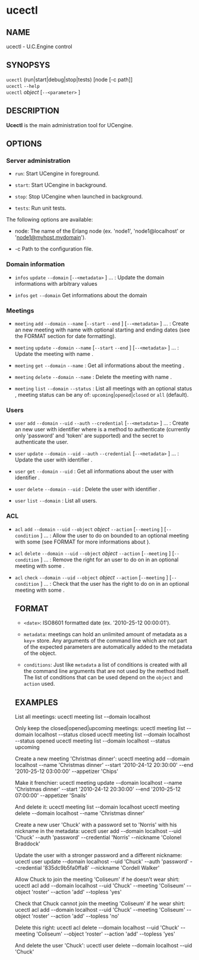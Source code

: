# ucectl

## NAME
ucectl - U.C.Engine control

## SYNOPSYS

`ucectl` (run|start|debug|stop|tests) [node [-c path]] <br />
`ucectl` `--help` <br />
`ucectl` *object* <action> [`--<parameter>` <value>] <br />

## DESCRIPTION

**Ucectl** is the main administration tool for UCengine.

## OPTIONS

### Server administration

  * `run`:
    Start UCengine in foreground.

  * `start`:
    Start UCengine in background.

  * `stop`:
    Stop UCengine when launched in background.

  * `tests`:
    Run unit tests.

The following options are available:

  * node:
    The name of the Erlang node (ex. 'node1', 'node1@localhost' or 'node1@myhost.mydomain').

  * -c <path>
    Path to the configuration file.

### Domain information

  * `infos` `update` `--domain` <domain>  [`--<metadata>` <value>] ... :
    Update the domain <domain> informations with arbitrary values

  * `infos` `get` `--domain` <domain>
    Get informations about the domain <domain>

### Meetings

  * `meeting` `add` `--domain` <domain> `--name` <name> [`--start` <date> `--end` <date>] [`--<metadata>` <value>] ... :
    Create an new meeting with name <name> with optional starting and ending dates (see the FORMAT section for date formatting).

  * `meeting` `update` `--domain` <domain> `--name` <name> [`--start` <date> `--end` <date>] [`--<metadata>` <value>] ... :
    Update the meeting with name <name>.

  * `meeting` `get` `--domain` <domain> `--name` <name>:
    Get all informations about the meeting <name>.

  * `meeting` `delete` `--domain` <domain> `--name` <name>:
    Delete the meeting with name <name>.

  * `meeting` `list` `--domain` <domain> `--status` <status>:
    List all meetings with an optional status <status>, meeting status can be any of: `upcoming`|`opened`|`closed` or `all` (default).

### Users

  * `user` `add` `--domain` <domain> `--uid` <uid> `--auth` <auth> `--credential` <credential> [`--<metadata>` <value>] ... :
    Create an new user with identifier <uid> where <auth> is a method to authenticate (currently only 'password' and 'token' are supported) and <credential> the secret to authenticate the user.

  * `user` `update` `--domain` <domain> `--uid` <uid> `--auth` <auth> `--credential` <credential> [`--<metadata>` <value>] ... :
    Update the user with identifier <uid>.

  * `user` `get` `--domain` <domain> `--uid` <uid>:
    Get all informations about the user with identifier <uid>.

  * `user` `delete` `--domain` <domain> `--uid` <uid>:
    Delete the user with identifier <uid>.

  * `user` `list` `--domain` <domain>:
    List all users.

### ACL

  * `acl` `add` `--domain` <domain> `--uid` <uid> `--object` *object* `--action` <action> [`--meeting` <meeting>] [`--condition` <value>] ... :
    Allow the user <uid> to do <action> on <object> bounded to an optional meeting <meeting> with some <conditions> (see FORMAT for more informations about <conditions>).

  * `acl` `delete` `--domain` <domain> `--uid` <uid> `--object` *object* `--action` <action> [`--meeting` <meeting>] [`--condition` <value>] ... :
    Remove the right for an user <uid> to do <action> on <object> in an optional meeting <meeting> with some <conditions>.

  * `acl` `check` `--domain` <domain> `--uid` <uid> `--object` *object* `--action` <action> [`--meeting` <meeting>] [`--condition` <value>] ... :
    Check that the user <uid> has the right to do <action> on <object> in an optional meeting <meeting> with some <conditions>.

## FORMAT

  - `<date>`:
    ISO8601 formatted date (ex. '2010-25-12 00:00:01').

  - `metadata`:
    meetings can hold an unlimited amount of metadata as a `key`=<value> store. Any arguments of the command line which are not part of the expected parameters are automatically added to the metadata of the object.

  - `conditions`:
    Just like `metadata` a list of conditions is created with all the command line arguments that are not used by the method itself. The list of conditions that can be used depend on the `object` and `action` used.

## EXAMPLES

List all meetings:
	ucectl meeting list --domain localhost

Only keep the closed|opened|upcoming meetings:
	ucectl meeting list --domain localhost --status closed
	ucectl meeting list --domain localhost --status opened
	ucectl meeting list --domain localhost --status upcoming

Create a new meeting 'Christmas dinner':
	ucectl meeting add --domain localhost --name 'Christmas dinner' --start '2010-24-12 20:30:00'
                --end '2010-25-12 03:00:00' --appetizer 'Chips'

Make it frenchier:
	ucectl meeting update --domain localhost --name 'Christmas dinner' --start '2010-24-12 20:30:00'
                --end '2010-25-12 07:00:00' --appetizer 'Snails'

And delete it:
ucectl meeting list --domain localhost	ucectl meeting delete --domain localhost --name 'Christmas dinner'

Create a new user 'Chuck' with a password set to 'Norris' with his nickname in the metadata:
	ucectl user add --domain localhost --uid 'Chuck' --auth 'password' --credential 'Norris'
		--nickname 'Colonel Braddock'

Update the user with a stronger password and a different nickname:
	ucectl user update --domain localhost --uid 'Chuck' --auth 'password' --credential '835dc9b5fa0ffa8'
		--nickname 'Cordell Walker'

Allow Chuck to join the meeting 'Coliseum' if he doesn't wear shirt:
	ucectl acl add --domain localhost --uid 'Chuck' --meeting 'Coliseum' --object 'roster'
		--action 'add' --topless 'yes'

Check that Chuck cannot join the meeting 'Coliseum' if he wear shirt:
	ucectl acl add --domain localhost --uid 'Chuck' --meeting 'Coliseum' --object 'roster'
		--action 'add' --topless 'no'

Delete this right:
	ucectl acl delete --domain localhost --uid 'Chuck' --meeting 'Coliseum' --object 'roster'
		--action 'add' --topless 'yes'

And delete the user 'Chuck':
	ucectl user delete --domain localhost --uid 'Chuck'
